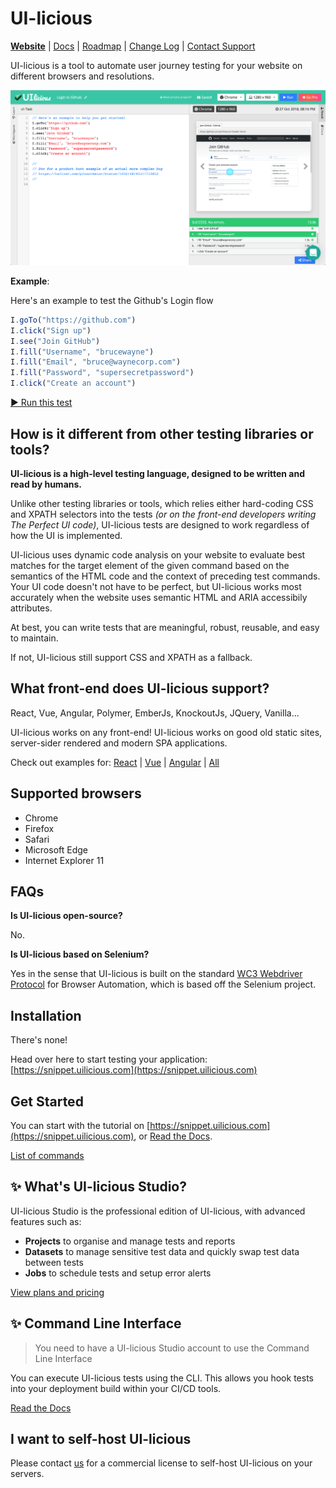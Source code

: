 # UI-licious

[__Website__](https://uilicious.com) | [Docs](https://docs.uilicious.com/) | [Roadmap](https://trello.com/b/G80eoZU3) | [Change Log](https://docs.uilicious.com/release_notes.html) | [Contact Support](mailto:support@uilicious.com)

UI-licious is a tool to automate user journey testing for your website on different browsers and resolutions.

![UI-licious Snippet Preview](./img/uilicious-snippet-preview.png)

__Example__:

Here's an example to test the Github's Login flow

```javascript
I.goTo("https://github.com")
I.click("Sign up")
I.see("Join GitHub")
I.fill("Username", "brucewayne")
I.fill("Email", "bruce@waynecorp.com")
I.fill("Password", "supersecretpassword")
I.click("Create an account")
```

[▶️ Run this test](https://snippet.uilicious.com/test/public/XRYw8i91TTo9qtX4jgJUYm)

## How is it different from other testing libraries or tools?

__UI-licious is a high-level testing language, designed to be written and read by humans.__

Unlike other testing libraries or tools, which relies either hard-coding CSS and XPATH selectors into the tests *(or on the front-end developers writing The Perfect UI code)*, UI-licious tests are designed to work regardless of how the UI is implemented.

UI-licious uses dynamic code analysis on your website to evaluate best matches for the target element of the given command based on the semantics of the HTML code and the context of preceding test commands. Your UI code doesn't not have to be perfect, but UI-licious works most accurately when the website uses semantic HTML and ARIA accessibily attributes. 

At best, you can write tests that are meaningful, robust, reusable, and easy to maintain. 

If not, UI-licious still support CSS and XPATH as a fallback.

## What front-end does UI-licious support?

React, Vue, Angular, Polymer, EmberJs, KnockoutJs, JQuery, Vanilla...

UI-licious works on any front-end! UI-licious works on good old static sites, server-sider rendered and modern SPA applications. 

Check out examples for: [React](https://uilicious.com/explore/react-framework.html) | [Vue](https://uilicious.com/explore/vue-framework.html) | [Angular](https://uilicious.com/explore/angular-framework.html) | [All](https://uilicious.com/explore)

## Supported browsers
- Chrome
- Firefox
- Safari
- Microsoft Edge
- Internet Explorer 11

## FAQs

__Is UI-licious open-source?__

No.

__Is UI-licious based on Selenium?__

Yes in the sense that UI-licious is built on the standard [WC3 Webdriver Protocol](https://www.w3.org/TR/webdriver1/) for Browser Automation, which is based off the Selenium project. 

## Installation

There's none! 

Head over here to start testing your application: [https://snippet.uilicious.com](https://snippet.uilicious.com)

## Get Started

You can start with the tutorial on [https://snippet.uilicious.com](https://snippet.uilicious.com), or [Read the Docs](https://docs.uilicious.com).

[List of commands](https://docs.uilicious.com/scripting/list_of_commands.html)

## ✨ What's UI-licious Studio?

UI-licious Studio is the professional edition of UI-licious, with advanced features such as:
- __Projects__ to organise and manage tests and reports
- __Datasets__ to manage sensitive test data and quickly swap test data between tests
- __Jobs__ to schedule tests and setup error alerts

[View plans and pricing](https://uilicious.com/pricing.html)

## ✨ Command Line Interface

> You need to have a UI-licious Studio account to use the Command Line Interface

You can execute UI-licious tests using the CLI. This allows you hook tests into your deployment build within your CI/CD tools.

[Read the Docs](https://github.com/uilicious/uilicious-cli)

## I want to self-host UI-licious

Please contact [us](mailto:sales@uilicious.com) for a commercial license to self-host UI-licious on your servers.


